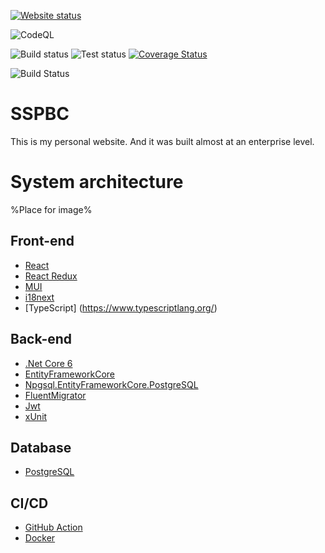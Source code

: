 [![Website status](https://img.shields.io/website?label=Website%20status&url=https%3A%2F%2Ffireplace-of-despair.org%2F)](https://fireplace-of-despair.org)

![CodeQL](https://github.com/ChiefNoir/ss-pbc/workflows/CodeQL/badge.svg?branch=master)

![Build status](https://github.com/ChiefNoir/ss-pbc/workflows/Build%20back-end/badge.svg?branch=master)
![Test status](https://github.com/ChiefNoir/ss-pbc/workflows/Test%20back-end/badge.svg?branch=master)
[![Coverage Status](https://coveralls.io/repos/github/ChiefNoir/ss-pbc/badge.svg?branch=master)](https://coveralls.io/github/ChiefNoir/ss-pbc?branch=master)

![Build Status](https://github.com/ChiefNoir/ss-pbc/workflows/Build%20front-end/badge.svg?branch=master)


# SSPBC
This is my personal website.
And it was built almost at an enterprise level.

# System architecture
%Place for image%

## Front-end
- [React](https://reactjs.org/)
- [React Redux](https://react-redux.js.org/)
- [MUI](https://mui.com/)
- [i18next](https://www.i18next.com/)
- [TypeScript] (https://www.typescriptlang.org/)

## Back-end
- [.Net Core 6](https://dotnet.microsoft.com/download)
- [EntityFrameworkCore](https://dotnet.microsoft.com/download)
- [Npgsql.EntityFrameworkCore.PostgreSQL](https://www.nuget.org/packages/Npgsql.EntityFrameworkCore.PostgreSQL/)
- [FluentMigrator](https://fluentmigrator.github.io/)
- [Jwt](https://github.com/AzureAD/azure-activedirectory-identitymodel-extensions-for-dotnet)
- [xUnit](https://xunit.net/)

## Database
- [PostgreSQL](https://www.postgresql.org/)

## CI/CD
- [GitHub Action](https://github.com/features/actions)
- [Docker](https://www.docker.com/)

